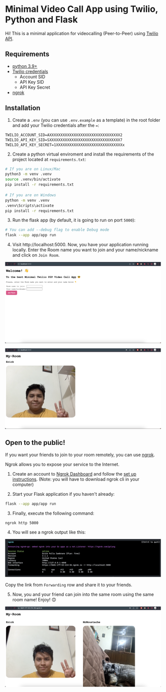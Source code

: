 # Minimal Video Call App using Twilio, Python and Flask

Hi! This is a minimal application for videocalling (Peer-to-Peer) using [Twilio API](https://www.twilio.com/docs/).

## Requirements
- [python 3.9+](https://www.python.org/downloads/)
- [Twilio credentials](https://support.twilio.com/hc/en-us/articles/9318455807771-API-Keys-and-How-to-Change-Them)
    - Account SID
    - API Key SID
    - API Key Secret
- [ngrok](https://ngrok.com/)

## Installation

1. Create a `.env` (you can use `.env.example` as a template) in the root folder and add your Twilio credentials after the `=`:

```
TWILIO_ACCOUNT_SID=AXXXXXXXXXXXXXXXXXXXXXXXXXXXXXXXX2
TWILIO_API_KEY_SID=SXXXXXXXXXXXXXXXXXXXXXXXXXXXXXXXX7
TWILIO_API_KEY_SECRET=1XXXXXXXXXXXXXXXXXXXXXXXXXXXXXXx
```

2. Create a python virtual enviroment and install the requirements of the project located at `requirements.txt`:

```bash
# If you are on Linux/Mac
python3 -m venv .venv
source .venv/bin/activate
pip install -r requirements.txt

# If you are on Windows
python -m venv .venv
.venv\Scripts\activate
pip install -r requirements.txt
```

3. Run the flask app (by default, it is going to run on port `5000`):

```bash
# You can add --debug flag to enable Debug mode
flask --app app/app run
```

4. Visit http://localhost:5000. Now, you have your application running locally. Enter the Room name you want to join and your name/nickname and click on `Join Room`.

![Local Welcome Page](assets/local_welcome_page.png)

![Local Room](assets/local_room.png)


## Open to the public!

If you want your friends to join to your room remotely, you can use [ngrok](https://ngrok.com/).

Ngrok allows you to expose your service to the Internet.

1. Create an account to [Ngrok Dashboard](https://dashboard.ngrok.com/login) and follow the [set up instructions](https://dashboard.ngrok.com/get-started/setup). (Note: you will have to download ngrok cli in your computer)

2. Start your Flask application if you haven't already:

```bash
flask --app app/app run
```

3. Finally, execute the following command:

```bash
ngrok http 5000
```

4. You will see a ngrok output like this:

![Ngrok output](assets/ngrok_output.png)

Copy the link from `Forwarding` row and share it to your friends.

5. Now, you and your friend can join into the same room using the same room name! Enjoy! 😊

![Ngrok room](assets/ngrok_room.png)
